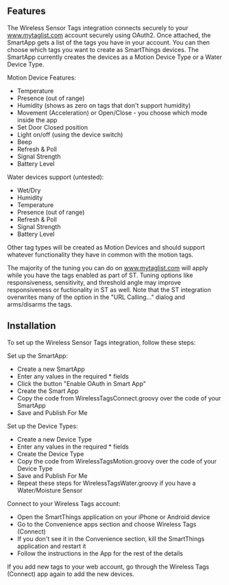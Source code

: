 ## Features

The Wireless Sensor Tags integration connects securely to your www.mytaglist.com account securely using OAuth2. Once attached, the SmartApp gets a list of the tags you have in your account. You can then choose which tags you want to create as SmartThings devices. The  SmartApp currently creates the devices as a Motion Device Type or a Water Device Type.

Motion Device Features:

* Temperature 
* Presence (out of range)
* Humidity (shows as zero on tags that don't support humidity)
* Movement (Acceleration) or Open/Close - you choose which mode inside the app
* Set Door Closed position
* Light on/off (using the device switch)
* Beep
* Refresh & Poll
* Signal Strength
* Battery Level

Water devices support (untested):

* Wet/Dry
* Humidity
* Temperature 
* Presence (out of range)
* Refresh & Poll
* Signal Strength
* Battery Level

Other tag types will be created as Motion Devices and should support whatever functionality they have in common with the motion tags. 

The majority of the tuning you can do on www.mytaglist.com will apply while you have the tags enabled as part of ST. Tuning options like responsiveness, sensitivity, and threshold angle may improve responsiveness or fuctionality in ST as well. Note that the ST integration overwrites many of the option in the "URL Calling..." dialog and arms/disarms the tags. 

## Installation

To set up the Wireless Sensor Tags integration, follow these steps:

Set up the SmartApp:
* Create a new SmartApp
* Enter any values in the required * fields
* Click the button "Enable OAuth in Smart App"
* Create the Smart App
* Copy the code from WirelessTagsConnect.groovy over the code of your SmartApp
* Save and Publish For Me

Set up the Device Types:
* Create a new Device Type
* Enter any values in the required * fields
* Create the Device Type
* Copy the code from WirelessTagsMotion.groovy over the code of your Device Type
* Save and Publish For Me
* Repeat these steps for WirelessTagsWater.groovy if you have a Water/Moisture Sensor

Connect to your Wireless Tags account:
* Open the SmartThings application on your iPhone or Android device
* Go to the Convenience apps section and choose Wireless Tags (Connect)
* If you don't see it in the Convenience section, kill the SmartThings application and restart it
* Follow the instructions in the App for the rest of the details

If you add new tags to your web account, go through the Wireless Tags (Connect) app again to add the new devices.
